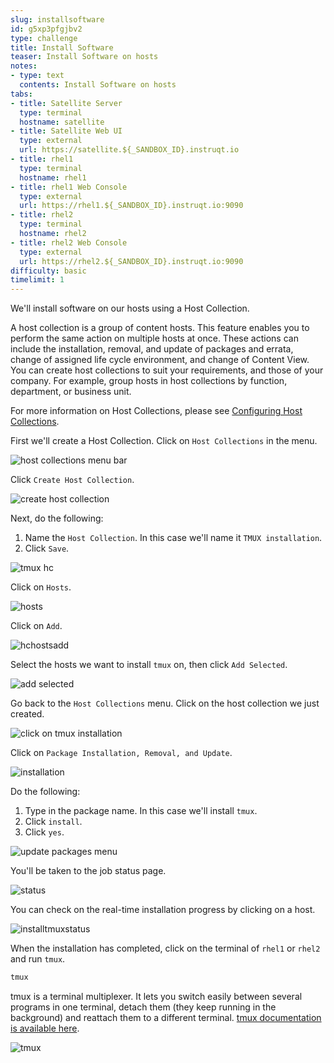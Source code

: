```yaml
---
slug: installsoftware
id: g5xp3pfgjbv2
type: challenge
title: Install Software
teaser: Install Software on hosts
notes:
- type: text
  contents: Install Software on hosts
tabs:
- title: Satellite Server
  type: terminal
  hostname: satellite
- title: Satellite Web UI
  type: external
  url: https://satellite.${_SANDBOX_ID}.instruqt.io
- title: rhel1
  type: terminal
  hostname: rhel1
- title: rhel1 Web Console
  type: external
  url: https://rhel1.${_SANDBOX_ID}.instruqt.io:9090
- title: rhel2
  type: terminal
  hostname: rhel2
- title: rhel2 Web Console
  type: external
  url: https://rhel2.${_SANDBOX_ID}.instruqt.io:9090
difficulty: basic
timelimit: 1
---
```

<!-- markdownlint-disable MD033 -->

We'll install software on our hosts using a Host Collection.

A host collection is a group of content hosts. This feature enables you to perform the same action on multiple hosts at once. These actions can include the installation, removal, and update of packages and errata, change of assigned life cycle environment, and change of Content View. You can create host collections to suit your requirements, and those of your company. For example, group hosts in host collections by function, department, or business unit.

For more information on Host Collections, please see [Configuring Host Collections](https://access.redhat.com/documentation/en-us/red_hat_satellite/6.11/html/managing_hosts/configuring_host_collections_managing-hosts).

First we'll create a Host Collection. Click on `Host Collections` in the menu.

![host collections menu bar](../assets/hostcollectionsmenubar.png)

Click `Create Host Collection`.

![create host collection](../assets/createhostcollection.png)

Next, do the following:

1) Name the `Host Collection`. In this case we'll name it `TMUX installation`.
2) Click `Save`.

![tmux hc](../assets/tmuxinstallationhostcollection.png)

Click on `Hosts`.

![hosts](../assets/hchosts.png)

Click on `Add`.

![hchostsadd](../assets/hchostsadd.png)

Select the hosts we want to install `tmux` on, then click `Add Selected`.

![add selected](../assets/hcaddrhel9hosts.png)

Go back to the `Host Collections` menu. Click on the host collection we just created.

![click on tmux installation](../assets/clickontmuxinstallation.png)

Click on `Package Installation, Removal, and Update`.

![installation](../assets/packageinstallation.png)

Do the following:

1) Type in the package name. In this case we'll install `tmux`.
2) Click `install`.
3) Click `yes`.

![update packages menu](../assets/updatepackages.png)

You'll be taken to the job status page.

![status](../assets/statusinstall.png)

You can check on the real-time installation progress by clicking on a host.

![installtmuxstatus](../assets/installtmuxstatusonhost.png)

When the installation has completed, click on the terminal of `rhel1` or `rhel2` and run `tmux`.

```bash
tmux
```

tmux is a terminal multiplexer. It lets you switch easily between several programs in one terminal, detach them (they keep running in the background) and reattach them to a different terminal. [tmux documentation is available here](https://github.com/tmux/tmux/wiki).

![tmux](../assets/2022-08-10_09-02-46.gif)
